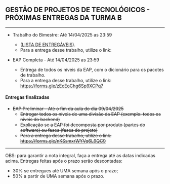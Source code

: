 ## GESTÃO DE PROJETOS DE TECNOLÓGICOS - PRÓXIMAS ENTREGAS DA TURMA B
___

- Trabalho do Bimestre: Até 14/04/2025 as 23:59
    + ([LISTA DE ENTREGÁVEIS](https://github.com/biazottoj/unicesumar2025/blob/main/gest%C3%A3o%20de%20projetos%20tecnol%C3%B3gicos/atividades/Entrega%20do%20Projeto%20Gerenciamento%20de%20projetos%20Tecnolo%CC%81gicos%20-%20Primeiro%20Bimestre%20-%202025.pdf)). 
    + Para a entrega desse trabalho, utilize o link:  

- EAP Completa - Até 14/04/2025 as 23:59
    + Entrega de todos os níveis da EAP, com o dicionário para os pacotes de trabalho.
    + Para a entrega desse trabalho, utilize o link: https://forms.gle/zEcEoChg6Sp9XCPq7

#### Entregas finalizadas

- ~~EAP Preliminar - Até o fim da aula do dia 09/04/2025~~
    + ~~Entregar todos os níveis de uma divisão da EAP (exemplo: todos os níveis do backend)~~
    + ~~Explicação se a EAP foi decomposta por produto (partes do software) ou fases (fases do projeto)~~
    + ~~Para a entrega desse trabalho, utilize o link: https://forms.gle/nKSsmxrWYVq6L9QC9~~
___

OBS: para garantir a nota integral, faça a entrega até as datas indicadas acima. Entregas feitas após o prazo serão descontadas:
- 30% se entregues até UMA semana após o prazo;
- 50% a partir de UMA semana após o prazo. 